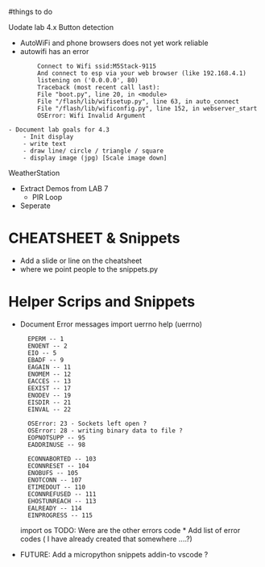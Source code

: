 #things to do 

Uodate lab 4.x Button detection 

* AutoWiFi and phone browsers does not yet work reliable
* autowifi has an error
```
        Connect to Wifi ssid:M5Stack-9115
        And connect to esp via your web browser (like 192.168.4.1)
        listening on ('0.0.0.0', 80)
        Traceback (most recent call last):
        File "boot.py", line 20, in <module>
        File "/flash/lib/wifisetup.py", line 63, in auto_connect
        File "/flash/lib/wificonfig.py", line 152, in webserver_start
        OSError: Wifi Invalid Argument
```
    - Document lab goals for 4.3 
        - Init display
        - write text 
        - draw line/ circle / triangle / square 
        - display image (jpg) [Scale image down] 

WeatherStation 
- Extract Demos from LAB 7 
    - PIR Loop
- Seperate


CHEATSHEET & Snippets 
======================
* Add a slide or line on the cheatsheet 
* where we point people to the snippets.py 



Helper Scrips and Snippets
==========================
* Document Error messages 
    import uerrno
    help (uerrno)

        EPERM -- 1
        ENOENT -- 2
        EIO -- 5
        EBADF -- 9
        EAGAIN -- 11
        ENOMEM -- 12
        EACCES -- 13
        EEXIST -- 17
        ENODEV -- 19
        EISDIR -- 21
        EINVAL -- 22

        OSError: 23 - Sockets left open ?
        OSError: 28 - writing binary data to file ?
        EOPNOTSUPP -- 95
        EADDRINUSE -- 98

        ECONNABORTED -- 103
        ECONNRESET -- 104
        ENOBUFS -- 105
        ENOTCONN -- 107
        ETIMEDOUT -- 110
        ECONNREFUSED -- 111
        EHOSTUNREACH -- 113
        EALREADY -- 114
        EINPROGRESS -- 115

    import os 
    TODO: Were are the other errors code 
        * Add list of error codes ( I have already created that somewhere ....?)


* FUTURE: Add a micropython snippets addin-to vscode ?


